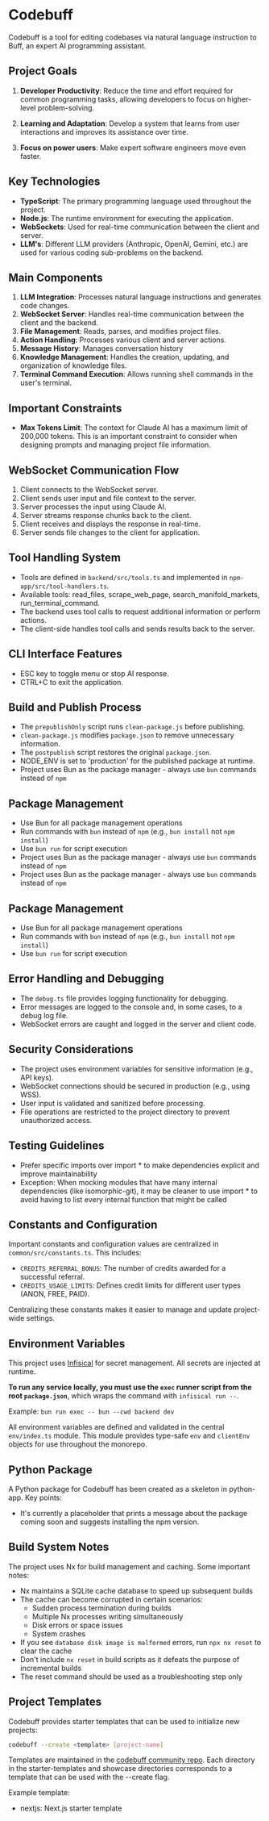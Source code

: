 # Codebuff

Codebuff is a tool for editing codebases via natural language instruction to Buff, an expert AI programming assistant.

## Project Goals

1. **Developer Productivity**: Reduce the time and effort required for common programming tasks, allowing developers to focus on higher-level problem-solving.

2. **Learning and Adaptation**: Develop a system that learns from user interactions and improves its assistance over time.

3. **Focus on power users**: Make expert software engineers move even faster.

## Key Technologies

- **TypeScript**: The primary programming language used throughout the project.
- **Node.js**: The runtime environment for executing the application.
- **WebSockets**: Used for real-time communication between the client and server.
- **LLM's**: Different LLM providers (Anthropic, OpenAI, Gemini, etc.) are used for various coding sub-problems on the backend.

## Main Components

1. **LLM Integration**: Processes natural language instructions and generates code changes.
2. **WebSocket Server**: Handles real-time communication between the client and the backend.
3. **File Management**: Reads, parses, and modifies project files.
4. **Action Handling**: Processes various client and server actions.
5. **Message History**: Manages conversation history
6. **Knowledge Management**: Handles the creation, updating, and organization of knowledge files.
7. **Terminal Command Execution**: Allows running shell commands in the user's terminal.

## Important Constraints

- **Max Tokens Limit**: The context for Claude AI has a maximum limit of 200,000 tokens. This is an important constraint to consider when designing prompts and managing project file information.

## WebSocket Communication Flow

1. Client connects to the WebSocket server.
2. Client sends user input and file context to the server.
3. Server processes the input using Claude AI.
4. Server streams response chunks back to the client.
5. Client receives and displays the response in real-time.
6. Server sends file changes to the client for application.

## Tool Handling System

- Tools are defined in `backend/src/tools.ts` and implemented in `npm-app/src/tool-handlers.ts`.
- Available tools: read_files, scrape_web_page, search_manifold_markets, run_terminal_command.
- The backend uses tool calls to request additional information or perform actions.
- The client-side handles tool calls and sends results back to the server.

## CLI Interface Features

- ESC key to toggle menu or stop AI response.
- CTRL+C to exit the application.

## Build and Publish Process

- The `prepublishOnly` script runs `clean-package.js` before publishing.
- `clean-package.js` modifies `package.json` to remove unnecessary information.
- The `postpublish` script restores the original `package.json`.
- NODE_ENV is set to 'production' for the published package at runtime.
- Project uses Bun as the package manager - always use `bun` commands instead of `npm`

## Package Management

- Use Bun for all package management operations
- Run commands with `bun` instead of `npm` (e.g., `bun install` not `npm install`)
- Use `bun run` for script execution
- Project uses Bun as the package manager - always use `bun` commands instead of `npm`
- Project uses Bun as the package manager - always use `bun` commands instead of `npm`

## Package Management

- Use Bun for all package management operations
- Run commands with `bun` instead of `npm` (e.g., `bun install` not `npm install`)
- Use `bun run` for script execution

## Error Handling and Debugging

- The `debug.ts` file provides logging functionality for debugging.
- Error messages are logged to the console and, in some cases, to a debug log file.
- WebSocket errors are caught and logged in the server and client code.

## Security Considerations

- The project uses environment variables for sensitive information (e.g., API keys).
- WebSocket connections should be secured in production (e.g., using WSS).
- User input is validated and sanitized before processing.
- File operations are restricted to the project directory to prevent unauthorized access.

## Testing Guidelines

- Prefer specific imports over import * to make dependencies explicit and improve maintainability
- Exception: When mocking modules that have many internal dependencies (like isomorphic-git), it may be cleaner to use import * to avoid having to list every internal function that might be called

## Constants and Configuration

Important constants and configuration values are centralized in `common/src/constants.ts`. This includes:

- `CREDITS_REFERRAL_BONUS`: The number of credits awarded for a successful referral.
- `CREDITS_USAGE_LIMITS`: Defines credit limits for different user types (ANON, FREE, PAID).

Centralizing these constants makes it easier to manage and update project-wide settings.

## Environment Variables

This project uses [Infisical](https://infisical.com/) for secret management. All secrets are injected at runtime.

**To run any service locally, you must use the `exec` runner script from the root `package.json`**, which wraps the command with `infisical run --`.

Example: `bun run exec -- bun --cwd backend dev`

All environment variables are defined and validated in the central `env/index.ts` module. This module provides type-safe `env` and `clientEnv` objects for use throughout the monorepo.

## Python Package

A Python package for Codebuff has been created as a skeleton in python-app. Key points:

- It's currently a placeholder that prints a message about the package coming soon and suggests installing the npm version.

## Build System Notes

The project uses Nx for build management and caching. Some important notes:

- Nx maintains a SQLite cache database to speed up subsequent builds
- The cache can become corrupted in certain scenarios:
  - Sudden process termination during builds
  - Multiple Nx processes writing simultaneously
  - Disk errors or space issues
  - System crashes
- If you see `database disk image is malformed` errors, run `npx nx reset` to clear the cache
- Don't include `nx reset` in build scripts as it defeats the purpose of incremental builds
- The reset command should be used as a troubleshooting step only

## Project Templates

Codebuff provides starter templates that can be used to initialize new projects:

```bash
codebuff --create <template> [project-name]
```

Templates are maintained in the [codebuff community repo](https://github.com/CodebuffAI/codebuff-community). Each directory in the starter-templates and showcase directories corresponds to a template that can be used with the --create flag.

Example template:

- nextjs: Next.js starter template
